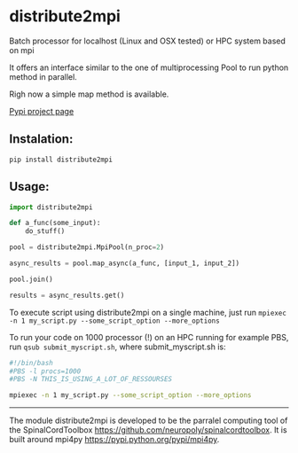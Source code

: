 # distribute2mpi
Batch processor for localhost (Linux and OSX tested) or HPC system based on mpi

It offers an interface similar to the one of multiprocessing Pool to run python method in parallel. 

Righ now a simple map method is available. 

[Pypi project page](https://pypi.python.org/pypi/distribute2mpi)

## Instalation:
`pip install distribute2mpi`


## Usage:
```python
import distribute2mpi

def a_func(some_input):
    do_stuff()

pool = distribute2mpi.MpiPool(n_proc=2)

async_results = pool.map_async(a_func, [input_1, input_2])

pool.join()

results = async_results.get()

```

To execute script using distribute2mpi on a single machine, just run `mpiexec -n 1 my_script.py --some_script_option --more_options`

To run your code on 1000 processor (!) on an HPC running for example PBS, run `qsub submit_myscript.sh`, where submit_myscript.sh is:

```bash
#!/bin/bash
#PBS -l procs=1000 
#PBS -N THIS_IS_USING_A_LOT_OF_RESSOURSES

mpiexec -n 1 my_script.py --some_script_option --more_options
```


--------------------------------------------
The module distribute2mpi is developed to be the parralel computing tool of the SpinalCordToolbox https://github.com/neuropoly/spinalcordtoolbox. 
It is built around mpi4py https://pypi.python.org/pypi/mpi4py.  
